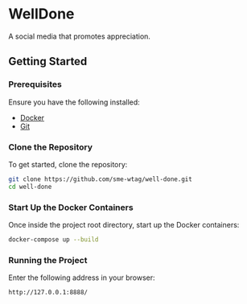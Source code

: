 # WellDone
A social media that promotes appreciation.

## Getting Started

### Prerequisites
Ensure you have the following installed:
- [Docker](https://www.docker.com/get-started)
- [Git](https://git-scm.com/)

### Clone the Repository

To get started, clone the repository:

```bash
git clone https://github.com/sme-wtag/well-done.git
cd well-done
```
### Start Up the Docker Containers

Once inside the project root directory, start up the Docker containers:

```bash
docker-compose up --build
```

### Running the Project

Enter the following address in your browser:

```http://127.0.0.1:8888/```





